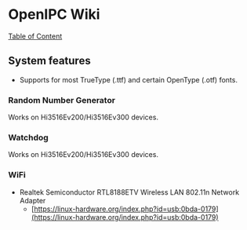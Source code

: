 # OpenIPC Wiki
[Table of Content](index.md)

System features
---------------

* Supports for most TrueType (.ttf) and certain OpenType (.otf) fonts.

### Random Number Generator

Works on Hi3516Ev200/Hi3516Ev300 devices.

### Watchdog

Works on Hi3516Ev200/Hi3516Ev300 devices.

### WiFi

* Realtek Semiconductor RTL8188ETV Wireless LAN 802.11n Network Adapter
  * [https://linux-hardware.org/index.php?id=usb:0bda-0179](https://linux-hardware.org/index.php?id=usb:0bda-0179)
